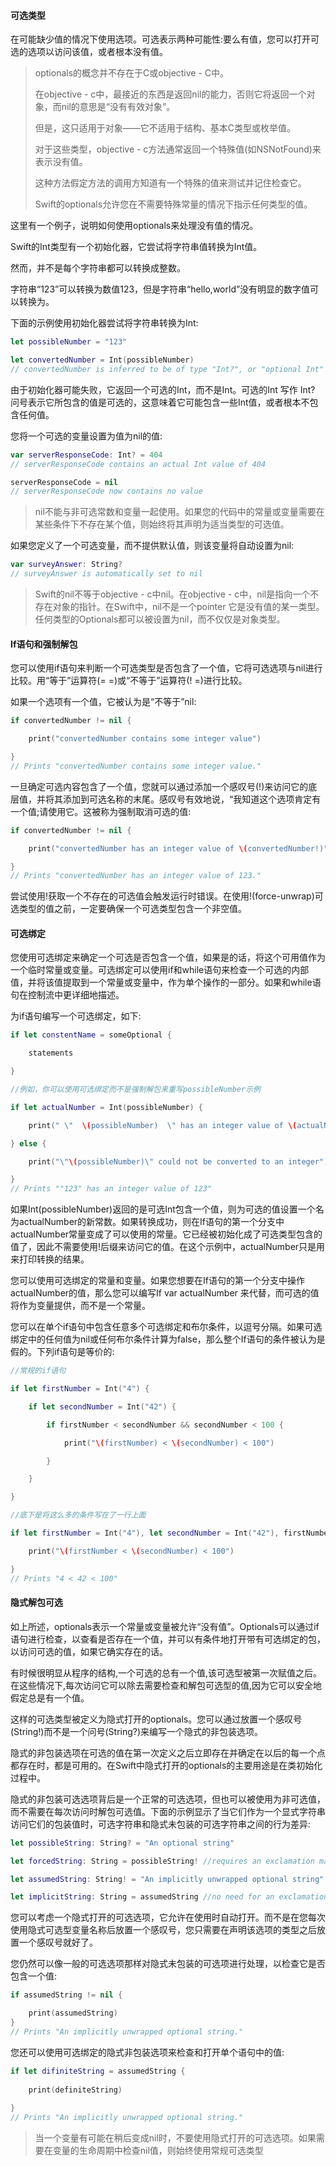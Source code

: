 #### 可选类型

在可能缺少值的情况下使用选项。可选表示两种可能性:要么有值，您可以打开可选的选项以访问该值，或者根本没有值。

> optionals的概念并不存在于C或objective - C中。
>
> 在objective - c中，最接近的东西是返回nil的能力，否则它将返回一个对象，而nil的意思是“没有有效对象”。
>
> 但是，这只适用于对象——它不适用于结构、基本C类型或枚举值。
>
> 对于这些类型，objective - c方法通常返回一个特殊值\(如NSNotFound\)来表示没有值。
>
> 这种方法假定方法的调用方知道有一个特殊的值来测试并记住检查它。
>
> Swift的optionals允许您在不需要特殊常量的情况下指示任何类型的值。

这里有一个例子，说明如何使用optionals来处理没有值的情况。

Swift的Int类型有一个初始化器，它尝试将字符串值转换为Int值。

然而，并不是每个字符串都可以转换成整数。

字符串“123”可以转换为数值123，但是字符串“hello,world”没有明显的数字值可以转换为。

下面的示例使用初始化器尝试将字符串转换为Int:

```swift
let possibleNumber = "123"

let convertedNumber = Int(possibleNumber)
// convertedNumber is inferred to be of type "Int?", or "optional Int"
```

由于初始化器可能失败，它返回一个可选的Int，而不是Int。可选的Int 写作 Int? 问号表示它所包含的值是可选的，这意味着它可能包含一些Int值，或者根本不包含任何值。

您将一个可选的变量设置为值为nil的值:

```swift
var serverResponseCode: Int? = 404
// serverResponseCode contains an actual Int value of 404

serverResponseCode = nil
// serverResponseCode now contains no value
```

> nil不能与非可选常数和变量一起使用。如果您的代码中的常量或变量需要在某些条件下不存在某个值，则始终将其声明为适当类型的可选值。

如果您定义了一个可选变量，而不提供默认值，则该变量将自动设置为nil:

```swift
var surveyAnswer: String?
// surveyAnswer is automatically set to nil
```

> Swift的nil不等于objective - c中nil。在objective - c中，nil是指向一个不存在对象的指针。在Swift中，nil不是一个pointer 它是没有值的某一类型。任何类型的Optionals都可以被设置为nil，而不仅仅是对象类型。

#### If语句和强制解包

您可以使用if语句来判断一个可选类型是否包含了一个值，它将可选选项与nil进行比较。用“等于”运算符\(= =\)或“不等于”运算符\(! =\)进行比较。

如果一个选项有一个值，它被认为是“不等于”nil:

```swift
if convertedNumber != nil {

    print("convertedNumber contains some integer value")

}
// Prints "convertedNumber contains some integer value."
```

一旦确定可选内容包含了一个值，您就可以通过添加一个感叹号\(!\)来访问它的底层值，并将其添加到可选名称的末尾。感叹号有效地说，“我知道这个选项肯定有一个值;请使用它。这被称为强制取消可选的值:

```swift
if convertedNumber != nil {

    print("convertedNumber has an integer value of \(convertedNumber!)")

}
// Prints "convertedNumber has an integer value of 123."
```

尝试使用!获取一个不存在的可选值会触发运行时错误。在使用!\(force-unwrap\)可选类型的值之前，一定要确保一个可选类型包含一个非空值。

#### 可选绑定

您使用可选绑定来确定一个可选是否包含一个值，如果是的话，将这个可用值作为一个临时常量或变量。可选绑定可以使用if和while语句来检查一个可选的内部值，并将该值提取到一个常量或变量中，作为单个操作的一部分。如果和while语句在控制流中更详细地描述。

为if语句编写一个可选绑定，如下:

```swift
if let constentName = someOptional {

    statements

}

//例如，你可以使用可选绑定而不是强制解包来重写possibleNumber示例

if let actualNumber = Int(possibleNumber) {

    print(" \"  \(possibleNumber)  \" has an integer value of \(actualNumber)")

} else {

    print("\"\(possibleNumber)\" could not be converted to an integer")

}
// Prints ""123" has an integer value of 123"
```

如果Int\(possibleNumber\)返回的是可选Int包含一个值，则为可选的值设置一个名为actualNumber的新常数。如果转换成功，则在If语句的第一个分支中actualNumber常量变成了可以使用的常量。它已经被初始化成了可选类型包含的值了，因此不需要使用!后缀来访问它的值。在这个示例中，actualNumber只是用来打印转换的结果。

您可以使用可选绑定的常量和变量。如果您想要在If语句的第一个分支中操作actualNumber的值，那么您可以编写If var actualNumber 来代替，而可选的值将作为变量提供，而不是一个常量。

您可以在单个if语句中包含任意多个可选绑定和布尔条件，以逗号分隔。如果可选绑定中的任何值为nil或任何布尔条件计算为false，那么整个If语句的条件被认为是假的。下列if语句是等价的:

```swift
//常规的if语句

if let firstNumber = Int("4") {

    if let secondNumber = Int("42") {

        if firstNumber < secondNumber && secondNumber < 100 {

            print("\(firstNumber) < \(secondNumber) < 100")

        }

    }

}

//底下是将这么多的条件写在了一行上面

if let firstNumber = Int("4"), let secondNumber = Int("42"), firstNumber < secondNumber && secondNumber < 100 {

    print("\(firstNumber < \(secondNumber) < 100")

}
// Prints "4 < 42 < 100"
```

#### 隐式解包可选

如上所述，optionals表示一个常量或变量被允许“没有值”。Optionals可以通过if语句进行检查，以查看是否存在一个值，并可以有条件地打开带有可选绑定的包，以访问可选的值，如果它确实存在的话。



有时候很明显从程序的结构,一个可选的总有一个值,该可选型被第一次赋值之后。在这些情况下,每次访问它可以除去需要检查和解包可选型的值,因为它可以安全地假定总是有一个值。



这样的可选类型被定义为隐式打开的optionals。您可以通过放置一个感叹号\(String!\)而不是一个问号\(String?\)来编写一个隐式的非包装选项。



隐式的非包装选项在可选的值在第一次定义之后立即存在并确定在以后的每一个点都存在时，都是可用的。在Swift中隐式打开的optionals的主要用途是在类初始化过程中。



隐式的非包装可选选项背后是一个正常的可选选项，但也可以被使用为非可选值，而不需要在每次访问时解包可选值。下面的示例显示了当它们作为一个显式字符串访问它们的包装值时，可选字符串和隐式未包装的可选字符串之间的行为差异:

```swift
let possibleString: String? = "An optional string"

let forcedString: String = possibleString! //requires an exclamation mark(叹号)

let assumedString: String! = "An implicitly unwrapped optional string"

let implicitString: String = assumedString //no need for an exclamation mark
```

您可以考虑一个隐式打开的可选选项，它允许在使用时自动打开。而不是在您每次使用隐式可选型变量名称后放置一个感叹号，您只需要在声明该选项的类型之后放置一个感叹号就好了。

您仍然可以像一般的可选选项那样对隐式未包装的可选项进行处理，以检查它是否包含一个值:

```swift
if assumedString != nil {

    print(assumedString)
}
// Prints "An implicitly unwrapped optional string."
```

您还可以使用可选绑定的隐式非包装选项来检查和打开单个语句中的值:

```swift
if let difiniteString = assumedString {
    
    print(definiteString)
    
}
// Prints "An implicitly unwrapped optional string."
```

> 当一个变量有可能在稍后变成nil时，不要使用隐式打开的可选选项。如果需要在变量的生命周期中检查nil值，则始终使用常规可选类型



